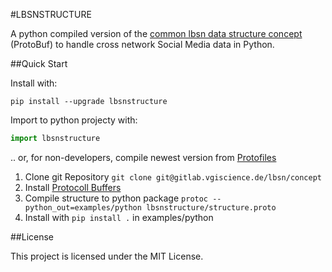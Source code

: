 #LBSNSTRUCTURE

A python compiled version of the [common lbsn data structure concept](https://gitlab.vgiscience.de/lbsn/concept) (ProtoBuf) to handle cross network Social Media data in Python.

##Quick Start

Install with:  
```shell
pip install --upgrade lbsnstructure
```

Import to python projecty with:  
```python
import lbsnstructure
```

.. or, for non-developers, compile newest version from [Protofiles](https://gitlab.vgiscience.de/lbsn/concept)

1. Clone git Repository `git clone git@gitlab.vgiscience.de/lbsn/concept`
2. Install [Protocoll Buffers](https://github.com/google/protobuf/releases)
3. Compile structure to python package `protoc --python_out=examples/python lbsnstructure/structure.proto`  
4. Install with `pip install .` in examples/python

##License

This project is licensed under the  MIT License.